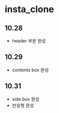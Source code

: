 # insta_clone

## 10.28
- header 부분 완성

## 10.29
- contents box 완성

## 10.31
- side box 완성
- 반응형 완성
